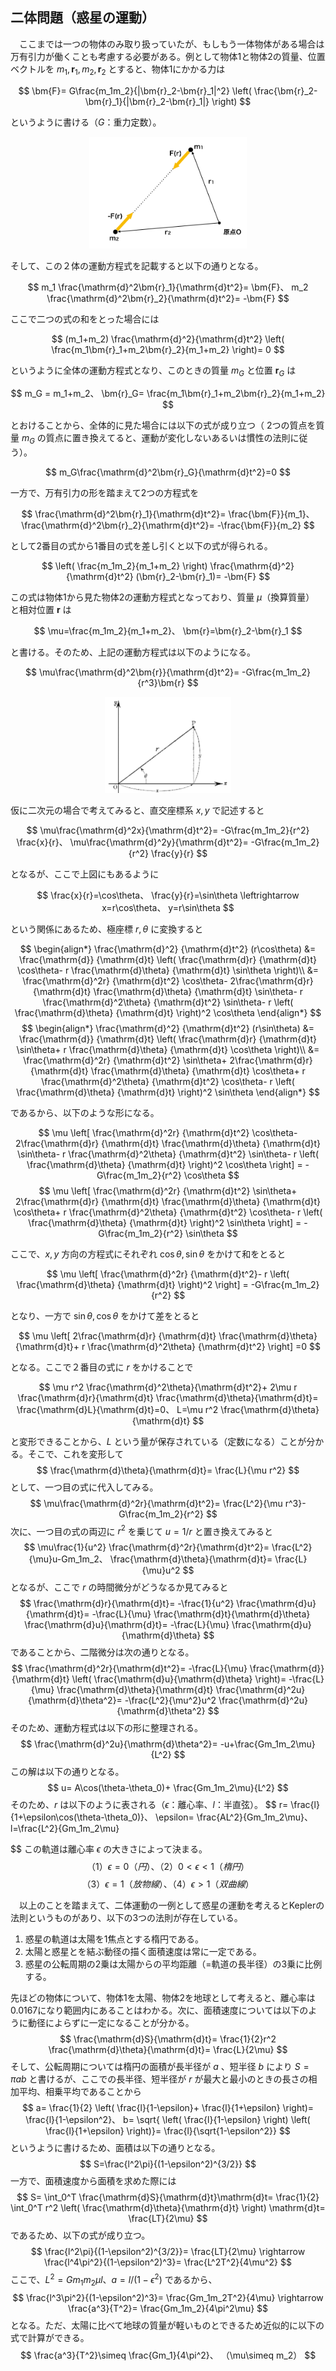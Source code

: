 
## 二体問題（惑星の運動）

　ここまでは一つの物体のみ取り扱っていたが、もしもう一体物体がある場合は万有引力が働くことも考慮する必要がある。例として物体1と物体2の質量、位置ベクトルを $m_1,\bm{r}_1,m_2,\bm{r}_2$ とすると、物体1にかかる力は

$$
    \bm{F}=
    G\frac{m_1m_2}{|\bm{r}_2-\bm{r}_1|^2}
    \left(
    \frac{\bm{r}_2-\bm{r}_1}{|\bm{r}_2-\bm{r}_1|}
    \right)
$$

というように書ける（$G$：重力定数）。

<p align="center">
    <img width="50%" src="images/2motion.png">
</p>

そして、この２体の運動方程式を記載すると以下の通りとなる。

$$
    m_1
    \frac{\mathrm{d}^2\bm{r}_1}{\mathrm{d}t^2}=
    \bm{F}、
    m_2
    \frac{\mathrm{d}^2\bm{r}_2}{\mathrm{d}t^2}=
    -\bm{F}
$$

ここで二つの式の和をとった場合には

$$
    (m_1+m_2)
    \frac{\mathrm{d}^2}{\mathrm{d}t^2}
    \left(
        \frac{m_1\bm{r}_1+m_2\bm{r}_2}{m_1+m_2}
    \right)=
    0
$$

というように全体の運動方程式となり、このときの質量 $m_G$ と位置 $\bm{r}_G$ は

$$
    m_G = m_1+m_2、
    \bm{r}_G=
    \frac{m_1\bm{r}_1+m_2\bm{r}_2}{m_1+m_2}
$$ 

とおけることから、全体的に見た場合には以下の式が成り立つ（ 2つの質点を質量 $m_G$ の質点に置き換えてると、運動が変化しないあるいは慣性の法則に従う）。

$$
    m_G\frac{\mathrm{d}^2\bm{r}_G}{\mathrm{d}t^2}=0
$$

一方で、万有引力の形を踏まえて2つの方程式を

$$
    \frac{\mathrm{d}^2\bm{r}_1}{\mathrm{d}t^2}=
    \frac{\bm{F}}{m_1}、
    \frac{\mathrm{d}^2\bm{r}_2}{\mathrm{d}t^2}=
    -\frac{\bm{F}}{m_2}
$$

として2番目の式から1番目の式を差し引くと以下の式が得られる。

$$
    \left(
        \frac{m_1m_2}{m_1+m_2}
    \right)
    \frac{\mathrm{d}^2}{\mathrm{d}t^2}
    (\bm{r}_2-\bm{r}_1)=
    -\bm{F}
$$

この式は物体1から見た物体2の運動方程式となっており、質量 $\mu$（換算質量） と相対位置 $\bm{r}$ は

$$
    \mu=\frac{m_1m_2}{m_1+m_2}、
    \bm{r}=\bm{r}_2-\bm{r}_1
$$

と書ける。そのため、上記の運動方程式は以下のようになる。

$$
    \mu\frac{\mathrm{d}^2\bm{r}}{\mathrm{d}t^2}=
    -G\frac{m_1m_2}{r^3}\bm{r}
$$

<p align="center">
    <img width="40%" src="images/polar-2d.png">
</p>

仮に二次元の場合で考えてみると、直交座標系 $x,y$ で記述すると

$$
    \mu\frac{\mathrm{d}^2x}{\mathrm{d}t^2}=
    -G\frac{m_1m_2}{r^2}
    \frac{x}{r}、
    \mu\frac{\mathrm{d}^2y}{\mathrm{d}t^2}=
    -G\frac{m_1m_2}{r^2}
    \frac{y}{r}
$$

となるが、ここで上図にもあるように

$$
    \frac{x}{r}=\cos\theta、
    \frac{y}{r}=\sin\theta
    \leftrightarrow
    x=r\cos\theta、
    y=r\sin\theta
$$

という関係にあるため、極座標 $r,\theta$ に変換すると

$$
\begin{align*}
    \frac{\mathrm{d}^2}
    {\mathrm{d}t^2}
    (r\cos\theta)
    &=
    \frac{\mathrm{d}}
    {\mathrm{d}t}
    \left(
        \frac{\mathrm{d}r}
        {\mathrm{d}t}
        \cos\theta-
        r
        \frac{\mathrm{d}\theta}
        {\mathrm{d}t}
        \sin\theta
    \right)\\
    &=
    \frac{\mathrm{d}^2r}
    {\mathrm{d}t^2}
    \cos\theta-
    2\frac{\mathrm{d}r}
    {\mathrm{d}t}
    \frac{\mathrm{d}\theta}
    {\mathrm{d}t}
    \sin\theta-
    r
    \frac{\mathrm{d}^2\theta}
    {\mathrm{d}t^2}
    \sin\theta-
    r
    \left(
    \frac{\mathrm{d}\theta}
    {\mathrm{d}t}
    \right)^2
    \cos\theta
\end{align*}
$$
$$
\begin{align*}
    \frac{\mathrm{d}^2}
    {\mathrm{d}t^2}
    (r\sin\theta)
    &=
    \frac{\mathrm{d}}
    {\mathrm{d}t}
    \left(
        \frac{\mathrm{d}r}
        {\mathrm{d}t}
        \sin\theta+
        r
        \frac{\mathrm{d}\theta}
        {\mathrm{d}t}
        \cos\theta
    \right)\\
    &=
    \frac{\mathrm{d}^2r}
    {\mathrm{d}t^2}
    \sin\theta+
    2\frac{\mathrm{d}r}
    {\mathrm{d}t}
    \frac{\mathrm{d}\theta}
    {\mathrm{d}t}
    \cos\theta+
    r
    \frac{\mathrm{d}^2\theta}
    {\mathrm{d}t^2}
    \cos\theta-
    r
    \left(
    \frac{\mathrm{d}\theta}
    {\mathrm{d}t}
    \right)^2
    \sin\theta
\end{align*}
$$

であるから、以下のような形になる。

$$
    \mu
    \left[
        \frac{\mathrm{d}^2r}
        {\mathrm{d}t^2}
        \cos\theta-
        2\frac{\mathrm{d}r}
        {\mathrm{d}t}
        \frac{\mathrm{d}\theta}
        {\mathrm{d}t}
        \sin\theta-
        r
        \frac{\mathrm{d}^2\theta}
        {\mathrm{d}t^2}
        \sin\theta-
        r
        \left(
        \frac{\mathrm{d}\theta}
        {\mathrm{d}t}
        \right)^2
        \cos\theta
    \right]
    =
    -G\frac{m_1m_2}{r^2}
    \cos\theta
$$
$$
    \mu
    \left[
        \frac{\mathrm{d}^2r}
        {\mathrm{d}t^2}
        \sin\theta+
        2\frac{\mathrm{d}r}
        {\mathrm{d}t}
        \frac{\mathrm{d}\theta}
        {\mathrm{d}t}
        \cos\theta+
        r
        \frac{\mathrm{d}^2\theta}
        {\mathrm{d}t^2}
        \cos\theta-
        r
        \left(
        \frac{\mathrm{d}\theta}
        {\mathrm{d}t}
        \right)^2
        \sin\theta
    \right]
    =
    -G\frac{m_1m_2}{r^2}
    \sin\theta
$$

ここで、$x,y$ 方向の方程式にそれぞれ $\cos\theta,\sin\theta$ をかけて和をとると

$$
    \mu
    \left[
        \frac{\mathrm{d}^2r}
        {\mathrm{d}t^2}-
        r
        \left(
        \frac{\mathrm{d}\theta}
        {\mathrm{d}t}
        \right)^2
    \right]
    =
    -G\frac{m_1m_2}{r^2}
$$

となり、一方で $\sin\theta,\cos\theta$ をかけて差をとると

$$
    \mu
    \left[
        2\frac{\mathrm{d}r}
        {\mathrm{d}t}
        \frac{\mathrm{d}\theta}
        {\mathrm{d}t}+
        r
        \frac{\mathrm{d}^2\theta}
        {\mathrm{d}t^2}
    \right]
    =0
$$

となる。ここで２番目の式に $r$ をかけることで

$$
    \mu r^2
    \frac{\mathrm{d}^2\theta}{\mathrm{d}t^2}+
    2\mu r
    \frac{\mathrm{d}r}{\mathrm{d}t}
    \frac{\mathrm{d}\theta}{\mathrm{d}t}=
    \frac{\mathrm{d}L}{\mathrm{d}t}=0、
    L=\mu r^2
    \frac{\mathrm{d}\theta}{\mathrm{d}t}  
$$

と変形できることから、$L$ という量が保存されている（定数になる）ことが分かる。そこで、これを変形して
$$
    \frac{\mathrm{d}\theta}{\mathrm{d}t}=
    \frac{L}{\mu r^2}
$$
として、一つ目の式に代入してみる。
$$
    \mu\frac{\mathrm{d}^2r}{\mathrm{d}t^2}=
    \frac{L^2}{\mu r^3}-
    G\frac{m_1m_2}{r^2}
$$
次に、一つ目の式の両辺に $r^2$ を乗じて $u=1/r$ と置き換えてみると
$$
    \mu\frac{1}{u^2}
    \frac{\mathrm{d}^2r}{\mathrm{d}t^2}=
    \frac{L^2}{\mu}u-Gm_1m_2、
    \frac{\mathrm{d}\theta}{\mathrm{d}t}=
    \frac{L}{\mu}u^2
$$
となるが、ここで $r$ の時間微分がどうなるか見てみると
$$
    \frac{\mathrm{d}r}{\mathrm{d}t}=
    -\frac{1}{u^2}
    \frac{\mathrm{d}u}{\mathrm{d}t}=
    -\frac{L}{\mu}
    \frac{\mathrm{d}t}{\mathrm{d}\theta}
    \frac{\mathrm{d}u}{\mathrm{d}t}=
    -\frac{L}{\mu}
    \frac{\mathrm{d}u}{\mathrm{d}\theta}
$$
であることから、二階微分は次の通りとなる。
$$
    \frac{\mathrm{d}^2r}{\mathrm{d}t^2}=
    -\frac{L}{\mu}
    \frac{\mathrm{d}}{\mathrm{d}t}
    \left(
    \frac{\mathrm{d}u}{\mathrm{d}\theta}
    \right)=
    -\frac{L}{\mu}
    \frac{\mathrm{d}\theta}{\mathrm{d}t}
    \frac{\mathrm{d}^2u}{\mathrm{d}\theta^2}=
    -\frac{L^2}{\mu^2}u^2
    \frac{\mathrm{d}^2u}{\mathrm{d}\theta^2}
$$
そのため、運動方程式は以下の形に整理される。
$$
    \frac{\mathrm{d}^2u}{\mathrm{d}\theta^2}=
    -u+\frac{Gm_1m_2\mu}{L^2}
$$
この解は以下の通りとなる。
$$
    u=
    A\cos(\theta-\theta_0)+
    \frac{Gm_1m_2\mu}{L^2}
$$
そのため、$r$ は以下のように表される（$\epsilon$：離心率、$l$：半直弦）。
$$
    r=
    \frac{l}
    {1+\epsilon\cos(\theta-\theta_0)}、
    \epsilon=
    \frac{AL^2}{Gm_1m_2\mu}、
    l=\frac{L^2}{Gm_1m_2\mu}

$$
この軌道は離心率 $\epsilon$ の大きさによって決まる。
$$
（1） \epsilon = 0（円）、
（2）0 < \epsilon < 1（楕円）
$$
$$
（3）\epsilon = 1（放物線）、
（4）\epsilon > 1（双曲線）
$$

　以上のことを踏まえて、二体運動の一例として惑星の運動を考えるとKeplerの法則というものがあり、以下の3つの法則が存在している。

1. 惑星の軌道は太陽を1焦点とする楕円である。
1. 太陽と惑星とを結ぶ動径の描く面積速度は常に一定である。
1. 惑星の公転周期の2乗は太陽からの平均距離（=軌道の長半径）の3乗に比例する。

先ほどの物体について、物体1を太陽、物体2を地球として考えると、離心率は0.0167になり範囲内にあることはわかる。次に、面積速度については以下のように動径によらずに一定になることが分かる。
$$
    \frac{\mathrm{d}S}{\mathrm{d}t}=
    \frac{1}{2}r^2
    \frac{\mathrm{d}\theta}{\mathrm{d}t}=
    \frac{L}{2\mu}
$$
そして、公転周期については楕円の面積が長半径が $a$ 、短半径 $b$ により $S=\pi ab$ と書けるが、ここでの長半径、短半径が $r$ が最大と最小のときの長さの相加平均、相乗平均であることから
$$
    a=
    \frac{1}{2}
    \left(
        \frac{l}{1-\epsilon}+
        \frac{l}{1+\epsilon}
    \right)=
    \frac{l}{1-\epsilon^2}、
    b=
    \sqrt{
    \left(
        \frac{l}{1-\epsilon}
    \right)
    \left(
        \frac{l}{1+\epsilon}
    \right)}=
    \frac{l}{\sqrt{1-\epsilon^2}}
$$
というように書けるため、面積は以下の通りとなる。
$$
    S=\frac{l^2\pi}{(1-\epsilon^2)^{3/2}}
$$
一方で、面積速度から面積を求めた際には
$$
    S=
    \int_0^T
    \frac{\mathrm{d}S}{\mathrm{d}t}\mathrm{d}t=
    \frac{1}{2}
    \int_0^T r^2
    \left(
    \frac{\mathrm{d}\theta}{\mathrm{d}t}
    \right)
    \mathrm{d}t=
    \frac{LT}{2\mu}
$$
であるため、以下の式が成り立つ。
$$
    \frac{l^2\pi}{(1-\epsilon^2)^{3/2}}=
    \frac{LT}{2\mu}
    \rightarrow
    \frac{l^4\pi^2}{(1-\epsilon^2)^3}=
    \frac{L^2T^2}{4\mu^2}
$$
ここで、$L^2=Gm_1m_2\mu l、a=l/(1-\epsilon^2)$ であるから、
$$
    \frac{l^3\pi^2}{(1-\epsilon^2)^3}=
    \frac{Gm_1m_2T^2}{4\mu}
    \rightarrow
    \frac{a^3}{T^2}=
    \frac{Gm_1m_2}{4\pi^2\mu}
$$
となる。ただ、太陽に比べて地球の質量が軽いものとできるため近似的に以下の式で計算ができる。
$$
    \frac{a^3}{T^2}\simeq
    \frac{Gm_1}{4\pi^2}、
    （\mu\simeq m_2）
$$